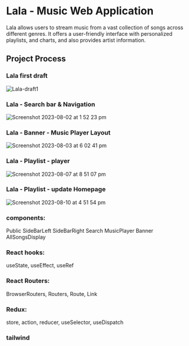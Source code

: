 # Lala - Music Web Application

Lala allows users to stream music from a vast collection of songs across different genres. It offers a user-friendly interface with personalized playlists, and charts, and also provides artist information.

## Project Process

### Lala first draft
![Lala-draft1](https://github.com/CamB102/zing-box-react-project/assets/120146979/f8a66aad-09ee-4007-ad9d-7f8d62fe5286)

### Lala - Search bar & Navigation
![Screenshot 2023-08-02 at 1 52 23 pm](https://github.com/CamB102/zing-box-react-project/assets/120146979/5891b13b-3abc-4280-9404-39f3721336d9)


### Lala - Banner - Music Player Layout
![Screenshot 2023-08-03 at 6 02 41 pm](https://github.com/CamB102/zing-box-react-project/assets/120146979/96f3b45d-cda9-4e7f-b1b1-cca304122382)

### Lala - Playlist - player
![Screenshot 2023-08-07 at 8 51 07 pm](https://github.com/CamB102/Lala-music-app/assets/120146979/865c2734-f05a-4b92-815d-e893a17c8022)

### Lala - Playlist - update Homepage
![Screenshot 2023-08-10 at 4 51 54 pm](https://github.com/CamB102/Lala-music-app/assets/120146979/f7cd7139-267e-419e-ac94-5f200a1f2d88)

### components: 
Public
SideBarLeft
SideBarRight
Search
MusicPlayer
Banner
AllSongsDisplay

### React hooks:
useState, useEffect, useRef

### React Routers:
BrowserRouters, Routers, Route, Link

### Redux:
store, action, reducer,
useSelector, useDispatch

### tailwind



